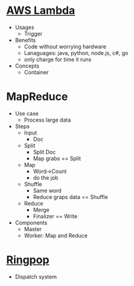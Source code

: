 # [AWS Lambda](https://www.youtube.com/watch?v=97q30JjEq9Y)
* Usages
  * Trigger
* Benefits
  * Code without worrying hardware
  * Lanaguages: java, python, node.js, c#, go
  * only charge for time it runs
* Concepts
  * Container
  
# MapReduce
* Use case
  * Process large data
* Steps
  * Input
    * Doc
  * Split
    * Split Doc
    * Map grabs == Split
  * Map
    * Word->Count
    * do the job
  * Shuffle
    * Same word
    * Reduce graps data == Shuffle
  * Reduce
    * Merge
    * Finalizer == Write
* Components
  * Master
  * Worker: Map and Reduce

# [Ringpop](https://www.youtube.com/watch?v=OQyqJWQHp3g)
* Dispatch system
